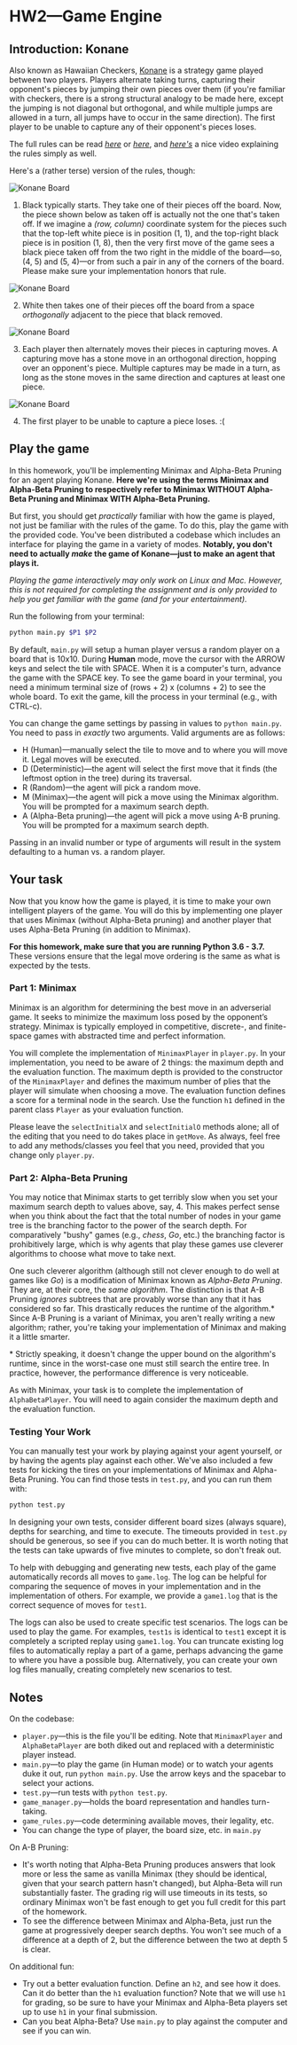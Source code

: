 # HW2—Game Engine


## Introduction: Konane

Also known as Hawaiian Checkers, [Konane](https://en.wikipedia.org/wiki/Konane) is a strategy game played between two
players. Players alternate taking turns, capturing their opponent's pieces by jumping their own pieces over them (if 
you're familiar with checkers, there is a strong structural analogy to be made here, except the jumping is not diagonal but orthogonal, and while multiple jumps are allowed in a turn, all jumps have to occur in the same direction). The first player to be unable to
capture any of their opponent's pieces loses.

The full rules can be read *[here](https://en.wikipedia.org/wiki/Konane#Rules_and_gameplay)* or
*[here](http://www.konanebrothers.com/How-to-Play.html)*, and *[here's](https://www.youtube.com/watch?v=09AAT29uaGE)* a nice video explaining the rules simply as well.

Here's a (rather terse) version of the rules, though:


![Konane Board](pictures/board.jpg "Board")

1. Black typically starts. They take one of their pieces off the board. Now, the piece shown below as taken off is actually not the one that's taken off. If we imagine a _(row, column)_ coordinate system for the pieces such that the top-left white piece is in position (1, 1), and the top-right black piece is in position (1, 8), then the very first move of the game sees a black piece taken off from the two right in the middle of the board—so, (4, 5) and (5, 4)—or from such a pair in any of the corners of the board. Please make sure your implementation honors that rule.

![Konane Board](pictures/initial.jpg "Board")

2. White then takes one of their pieces off the board from a space _orthogonally_ adjacent to the piece that black
removed.

![Konane Board](pictures/jump.jpg "Board")

3. Each player then alternately moves their pieces in capturing moves. A capturing move has a stone move in an
orthogonal direction, hopping over an opponent's piece. Multiple captures may be made in a turn, as long as the stone
moves in the same direction and captures at least one piece.

![Konane Board](pictures/nomoves.jpg "Board")

4. The first player to be unable to capture a piece loses. :(

## Play the game

In this homework, you'll be implementing Minimax and Alpha-Beta Pruning for an agent playing Konane. **Here we're using the terms Minimax and Alpha-Beta Pruning to respectively refer to Minimax WITHOUT Alpha-Beta Pruning and Minimax WITH Alpha-Beta Pruning.**

But first, you should get _practically_ familiar with how the game is played, not just be familiar with the rules of the game. To do this, play the game with the provided code. You've been distributed a codebase which includes an interface for playing the game in a variety of modes.
**Notably, you don't need to actually _make_ the game of Konane—just to make an agent that plays it.**

_Playing the game interactively may only work on Linux and Mac.  However, this is not required for completing the assignment and is only provided to help you get familiar with the game (and for your entertainment)._

Run the following from your terminal:
```bash
python main.py $P1 $P2
```

By default, `main.py` will setup a human player versus a random player on a board that is 10x10. During **Human** mode, move the cursor with the ARROW keys and select the tile with SPACE. When it is a computer's turn, advance the game with the SPACE key. To see the game board in your terminal, you need a minimum terminal size of (rows + 2) x (columns + 2) to see the whole board. To exit the game, kill the process in your terminal (e.g., with CTRL-c).

You can change the game settings by passing in values to `python main.py`. You need to pass in _exactly_ two arguments. Valid arguments are as follows:

* H (Human)—manually select the tile to move and to where you will move it. Legal moves will be executed.
* D (Deterministic)—the agent will select the first move that it finds (the leftmost option in the tree) during its 
traversal.
* R (Random)—the agent will pick a random move.
* M (Minimax)—the agent will pick a move using the Minimax algorithm. You will be prompted for a maximum search depth.
* A (Alpha-Beta pruning)—the agent will pick a move using A-B pruning. You will be prompted for a maximum search depth.

Passing in an invalid number or type of arguments will result in the system defaulting to a human vs. a random player.

## Your task

Now that you know how the game is played, it is time to make your own intelligent players of the game.  You will do this by implementing one player that uses Minimax (without Alpha-Beta pruning) and another player that uses Alpha-Beta Pruning (in addition to Minimax).

__For this homework, make sure that you are running Python 3.6 - 3.7.__ These versions ensure that the legal move ordering is the same as what is expected by the tests.

### Part 1: Minimax

Minimax is an algorithm for determining the best move in an adverserial game. It seeks to minimize the maximum loss posed by the opponent’s strategy. Minimax is typically employed in competitive, discrete-, and finite-space games with abstracted time and perfect information.

You will complete the implementation of `MinimaxPlayer` in `player.py`. In your implementation, you need to be aware of 2 things: the maximum depth and the evaluation function. The maximum depth is provided to the constructor of the `MinimaxPlayer` and defines the maximum number of plies that the player will simulate when choosing a move. The evaluation function defines a score for a terminal node in the search. Use the function `h1` defined in the parent class `Player` as your evaluation function.

Please leave the `selectInitialX` and `selectInitialO` methods alone; all of the editing that you need to do takes place in `getMove`. As always, feel free to add any methods/classes you feel that you need, provided that you change only `player.py`.


### Part 2: Alpha-Beta Pruning

You may notice that Minimax starts to get terribly slow when you set your maximum search depth to values above, say, 4.
This makes perfect sense when you think about the fact that the total number of nodes in your game tree is the branching
factor to the power of the search depth. For comparatively "bushy" games (e.g., _chess_, _Go_, etc.) the branching
factor is prohibitively large, which is why agents that play these games use cleverer algorithms to choose what move to
take next.

One such cleverer algorithm (although still not clever enough to do well at games like _Go_) is a modification of
Minimax known as _Alpha-Beta Pruning_. They are, at their core, the _same algorithm_. The distinction is that A-B Pruning
_ignores_ subtrees that are provably worse than any that it has considered so far. This drastically reduces the runtime
of the algorithm.\* Since A-B Pruning is a variant of Minimax, you aren't really writing a new algorithm; rather, you're
taking your implementation of Minimax and making it a little smarter.

\* Strictly speaking, it doesn't change the upper bound on the algorithm's runtime, since in the worst-case one must
still search the entire tree. In practice, however, the performance difference is very noticeable.

As with Minimax, your task is to complete the implementation of `AlphaBetaPlayer`. You will need to again consider the maximum depth and the evaluation function.


### Testing Your Work

You can manually test your work by playing against your agent yourself, or by having the agents play against each other.
We've also included a few tests for kicking the tires on your implementations of Minimax and Alpha-Beta Pruning. You can
find those tests in `test.py`, and you can run them with:
```bash
python test.py
```

In designing your own tests, consider different board sizes (always square), depths for searching, and time to execute. The timeouts provided in `test.py` should be generous, so see if you can do much better. It is worth noting that the tests can take upwards of five minutes to complete, so don't freak out.


To help with debugging and generating new tests, each play of the game automatically records all moves to `game.log`. The log can be helpful for comparing the sequence of moves in your implementation and in the implementation of others. For example, we provide a `game1.log` that is the correct sequence of moves for `test1`.

The logs can also be used to create specific test scenarios. The logs can be used to play the game. For examples, `test1s` is identical to `test1` except it is completely a scripted replay using `game1.log`. You can truncate existing log files to automatically replay a part of a game, perhaps advancing the game to where you have a possible bug. Alternatively, you can create your own log files manually, creating completely new scenarios to test.


## Notes

On the codebase:

* `player.py`—this is the file you'll be editing. Note that `MinimaxPlayer` and `AlphaBetaPlayer` are both diked out and
replaced with a deterministic player instead.
* `main.py`—to play the game (in Human mode) or to watch your agents duke it out, run `python main.py`. Use the arrow 
keys and the spacebar to select your actions.
* `test.py`—run tests with `python test.py`.
* `game_manager.py`—holds the board representation and handles turn-taking.
* `game_rules.py`—code determining available moves, their legality, etc.
* You can change the type of player, the board size, etc. in `main.py`



On A-B Pruning:

* It's worth noting that Alpha-Beta Pruning produces answers that look more or less the same as vanilla Minimax (they should be
identical, given that your search pattern hasn't changed), but Alpha-Beta will run substantially faster. The grading rig
will use timeouts in its tests, so ordinary Minimax won't be fast enough to get you full credit for this part of the
homework.
* To see the difference between Minimax and Alpha-Beta, just run the game at progressively deeper search depths. You
won't see much of a difference at a depth of 2, but the difference between the two at depth 5 is clear.


On additional fun:

* Try out a better evaluation function. Define an `h2`, and see how it does. Can it do better than the `h1` evaluation function? Note that we will use `h1` for grading, so be sure to have your Minimax and Alpha-Beta players set up to use `h1` in your final submission.
* Can you beat Alpha-Beta? Use `main.py` to play against the computer and see if you can win.

